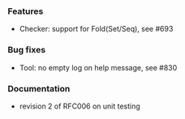 <!-- NOTE:
     Release notes for unreleased changes go here, following this format:

        ### Features

         * Change description, see #123

        ### Bug fixes

         * Some bug fix, see #124

     DO NOT LEAVE A BLANK LINE BELOW THIS PREAMBLE -->
### Features

* Checker: support for Fold(Set/Seq), see #693

### Bug fixes

* Tool: no empty log on help message, see #830

### Documentation

* revision 2 of RFC006 on unit testing
